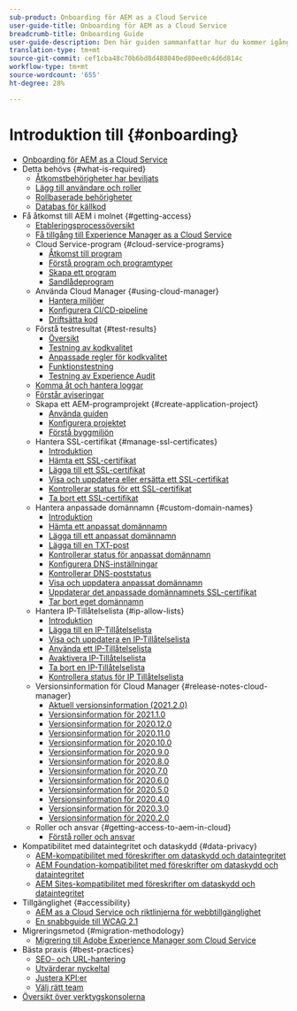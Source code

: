 ```yaml
---
sub-product: Onboarding för AEM as a Cloud Service
user-guide-title: Onboarding för AEM as a Cloud Service
breadcrumb-title: Onboarding Guide
user-guide-description: Den här guiden sammanfattar hur du kommer igång med Experience Manager as a Cloud Service, bland annat hur du kommer åt det och viktig dataskyddsinformation.
translation-type: tm+mt
source-git-commit: cef1cba48c70b6bd8d488040ed80ee0c4d6d814c
workflow-type: tm+mt
source-wordcount: '655'
ht-degree: 28%

---
```



# Introduktion till {#onboarding}

+ [Onboarding för AEM as a Cloud Service](/help/onboarding/home.md)
+ Detta behövs {#what-is-required}
   + [Åtkomstbehörigheter har beviljats](what-is-required/access-rights-granted.md)
   + [Lägg till användare och roller](what-is-required/add-users-roles.md)
   + [Rollbaserade behörigheter](what-is-required/role-based-permissions.md)
   + [Databas för källkod](what-is-required/source-code-repository.md)
+ Få åtkomst till AEM i molnet {#getting-access}
   + [Etableringsprocessöversikt](getting-access-to-aem-in-cloud/provisioning-process-overview.md)
   + [Få tillgång till Experience Manager as a Cloud Service](getting-access-to-aem-in-cloud/navigation.md)
   + Cloud Service-program {#cloud-service-programs}
      + [Åtkomst till program](getting-access-to-aem-in-cloud/first-time-login.md)
      + [Förstå program och programtyper](getting-access-to-aem-in-cloud/understand-program-types.md)
      + [Skapa ett program](getting-access-to-aem-in-cloud/creating-a-program.md)
      + [Sandlådeprogram](getting-access-to-aem-in-cloud/sandbox-programs.md)
   + Använda Cloud Manager {#using-cloud-manager}
      + [Hantera miljöer](https://experienceleague.adobe.com/docs/experience-manager-cloud-service/implementing/using-cloud-manager/manage-environments.html)
      + [Konfigurera CI/CD-pipeline](https://experienceleague.adobe.com/docs/experience-manager-cloud-service/implementing/using-cloud-manager/configure-pipeline.html)
      + [Driftsätta kod](https://experienceleague.adobe.com/docs/experience-manager-cloud-service/implementing/using-cloud-manager/deploy-code.html)
   + Förstå testresultat {#test-results}
      + [Översikt](https://experienceleague.adobe.com/docs/experience-manager-cloud-service/implementing/using-cloud-manager/test-results/overview-test-results.html)
      + [Testning av kodkvalitet](https://experienceleague.adobe.com/docs/experience-manager-cloud-service/implementing/using-cloud-manager/test-results/code-quality-testing.html)
      + [Anpassade regler för kodkvalitet](https://experienceleague.adobe.com/docs/experience-manager-cloud-service/implementing/using-cloud-manager/test-results/custom-code-quality-rules.html)
      + [Funktionstestning](https://experienceleague.adobe.com/docs/experience-manager-cloud-service/implementing/using-cloud-manager/test-results/functional-testing.html)
      + [Testning av Experience Audit](https://experienceleague.adobe.com/docs/experience-manager-cloud-service/implementing/using-cloud-manager/test-results/experience-audit-testing.html)
   + [Komma åt och hantera loggar](https://experienceleague.adobe.com/docs/experience-manager-cloud-service/implementing/using-cloud-manager/manage-logs.html)
   + [Förstår aviseringar](https://experienceleague.adobe.com/docs/experience-manager-cloud-service/implementing/using-cloud-manager/notifications.html)
   + Skapa ett AEM-programprojekt {#create-application-project}
      + [Använda guiden](getting-access-to-aem-in-cloud/using-the-wizard.md)
      + [Konfigurera projektet](getting-access-to-aem-in-cloud/setting-up-project.md)
      + [Förstå byggmiljön](getting-access-to-aem-in-cloud/build-environment-details.md)
   + Hantera SSL-certifikat {#manage-ssl-certificates}
      + [Introduktion](https://experienceleague.adobe.com/docs/experience-manager-cloud-service/implementing/using-cloud-manager/manage-ssl-certificates/introduction.html)
      + [Hämta ett SSL-certifikat](https://experienceleague.adobe.com/docs/experience-manager-cloud-service/implementing/using-cloud-manager/manage-ssl-certificates/get-ssl-certificate.html)
      + [Lägga till ett SSL-certifikat](https://experienceleague.adobe.com/docs/experience-manager-cloud-service/implementing/using-cloud-manager/manage-ssl-certificates/add-ssl-certificate.html)
      + [Visa och uppdatera eller ersätta ett SSL-certifikat](https://experienceleague.adobe.com/docs/experience-manager-cloud-service/implementing/using-cloud-manager/manage-ssl-certificates/view-update-replace-ssl-certificate.html)
      + [Kontrollerar status för ett SSL-certifikat](https://experienceleague.adobe.com/docs/experience-manager-cloud-service/implementing/using-cloud-manager/manage-ssl-certificates/check-status-ssl-certificate.html)
      + [Ta bort ett SSL-certifikat](https://experienceleague.adobe.com/docs/experience-manager-cloud-service/implementing/using-cloud-manager/manage-ssl-certificates/delete-ssl-certificate.html)
   + Hantera anpassade domännamn {#custom-domain-names}
      + [Introduktion](https://experienceleague.adobe.com/docs/experience-manager-cloud-service/implementing/using-cloud-manager/custom-domain-names/introduction.html)
      + [Hämta ett anpassat domännamn](https://experienceleague.adobe.com/docs/experience-manager-cloud-service/implementing/using-cloud-manager/custom-domain-names/get-custom-domain-name.html)
      + [Lägga till ett anpassat domännamn](https://experienceleague.adobe.com/docs/experience-manager-cloud-service/implementing/using-cloud-manager/custom-domain-names/add-custom-domain-name.html)
      + [Lägga till en TXT-post](https://experienceleague.adobe.com/docs/experience-manager-cloud-service/implementing/using-cloud-manager/custom-domain-names/add-text-record.html)
      + [Kontrollerar status för anpassat domännamn](https://experienceleague.adobe.com/docs/experience-manager-cloud-service/implementing/using-cloud-manager/custom-domain-names/check-domain-name-status.html)
      + [Konfigurera DNS-inställningar](https://experienceleague.adobe.com/docs/experience-manager-cloud-service/implementing/using-cloud-manager/custom-domain-names/configure-dns-settings.html)
      + [Kontrollerar DNS-poststatus](https://experienceleague.adobe.com/docs/experience-manager-cloud-service/implementing/using-cloud-manager/custom-domain-names/check-dns-record-status.html)
      + [Visa och uppdatera anpassat domännamn](https://experienceleague.adobe.com/docs/experience-manager-cloud-service/implementing/using-cloud-manager/custom-domain-names/view-update-replace-custom-domain-name.html)
      + [Uppdaterar det anpassade domännamnets SSL-certifikat](https://experienceleague.adobe.com/docs/experience-manager-cloud-service/implementing/using-cloud-manager/custom-domain-names/update-cdn-ssl-certificate.html)
      + [Tar bort eget domännamn](https://experienceleague.adobe.com/docs/experience-manager-cloud-service/implementing/using-cloud-manager/custom-domain-names/delete-custom-domain-name.html)
   + Hantera IP-Tillåtelselista {#ip-allow-lists}
      + [Introduktion](https://experienceleague.adobe.com/docs/experience-manager-cloud-service/implementing/using-cloud-manager/ip-allow-lists/introduction.html)
      + [Lägga till en IP-Tillåtelselista](https://experienceleague.adobe.com/docs/experience-manager-cloud-service/implementing/using-cloud-manager/ip-allow-lists/add-ip-allow-lists.html)
      + [Visa och uppdatera en IP-Tillåtelselista](https://experienceleague.adobe.com/docs/experience-manager-cloud-service/implementing/using-cloud-manager/ip-allow-lists/view-update-ip-allow-list.html)
      + [Använda ett IP-Tillåtelselista](https://experienceleague.adobe.com/docs/experience-manager-cloud-service/implementing/using-cloud-manager/ip-allow-lists/apply-allow-list.html)
      + [Avaktivera IP-Tillåtelselista](https://experienceleague.adobe.com/docs/experience-manager-cloud-service/implementing/using-cloud-manager/ip-allow-lists/unapply-ip-allow-list.html)
      + [Ta bort en IP-Tillåtelselista](https://experienceleague.adobe.com/docs/experience-manager-cloud-service/implementing/using-cloud-manager/ip-allow-lists/delete-ip-allow-list.html)
      + [Kontrollera status för IP Tillåtelselista](https://experienceleague.adobe.com/docs/experience-manager-cloud-service/implementing/using-cloud-manager/ip-allow-lists/check-ip-allow-list-status.html)
   + Versionsinformation för Cloud Manager {#release-notes-cloud-manager}
      + [Aktuell versionsinformation (2021.2.0)](/help/onboarding/release-notes-cloud-manager/release-notes-cm-current.md)
      + [Versionsinformation för 2021.1.0](/help/onboarding/release-notes-cloud-manager/release-notes-cm-2021-1-0.md)
      + [Versionsinformation för 2020.12.0](/help/onboarding/release-notes-cloud-manager/release-notes-cm-2020-12-0.md)
      + [Versionsinformation för 2020.11.0](/help/onboarding/release-notes-cloud-manager/release-notes-cm-2020-11-0.md)
      + [Versionsinformation för 2020.10.0](/help/onboarding/release-notes-cloud-manager/release-notes-cm-2020-10-0.md)
      + [Versionsinformation för 2020.9.0](/help/onboarding/release-notes-cloud-manager/release-notes-cm-2020-9-0.md)
      + [Versionsinformation för 2020.8.0](/help/onboarding/release-notes-cloud-manager/release-notes-cm-2020-8-0.md)
      + [Versionsinformation för 2020.7.0](/help/onboarding/release-notes-cloud-manager/release-notes-cm-2020-7-0.md)
      + [Versionsinformation för 2020.6.0](/help/onboarding/release-notes-cloud-manager/release-notes-cm-2020-6-0.md)
      + [Versionsinformation för 2020.5.0](/help/onboarding/release-notes-cloud-manager/release-notes-cm-2020-5-0.md)
      + [Versionsinformation för 2020.4.0](/help/onboarding/release-notes-cloud-manager/release-notes-cm-2020-4-0.md)
      + [Versionsinformation för 2020.3.0](/help/onboarding/release-notes-cloud-manager/release-notes-cm-2020-3-0.md)
      + [Versionsinformation för 2020.2.0](/help/onboarding/release-notes-cloud-manager/release-notes-cm-2020-2-0.md)
   + Roller och ansvar {#getting-access-to-aem-in-cloud}
      + [Förstå roller och ansvar](getting-access-to-aem-in-cloud/roles-responsibilities.md)
+ Kompatibilitet med dataintegritet och dataskydd {#data-privacy}
   + [AEM-kompatibilitet med föreskrifter om dataskydd och dataintegritet](data-privacy-and-protection-readiness/aem-readiness.md)
   + [AEM Foundation-kompatibilitet med föreskrifter om dataskydd och dataintegritet](data-privacy-and-protection-readiness/foundation-readiness.md)
   + [AEM Sites-kompatibilitet med föreskrifter om dataskydd och dataintegritet](data-privacy-and-protection-readiness/sites-readiness.md)
+ Tillgänglighet {#accessibility}
   + [AEM as a Cloud Service och riktlinjerna för webbtillgänglighet](accessibility/web-accessibility.md)
   + [En snabbguide till WCAG 2.1](accessibility/quick-guide-wcag.md)
+ Migreringsmetod {#migration-methodology}
   + [Migrering till Adobe Experience Manager som Cloud Service](migration-methodology/getting-started.md)
+ Bästa praxis {#best-practices}
   + [SEO- och URL-hantering](best-practices/seo-and-url-management.md)
   + [Utvärderar nyckeltal](best-practices/assessing-kpis.md)
   + [Justera KPI:er](best-practices/aligning-kpis.md)
   + [Välj rätt team](best-practices/choose-right-team.md)
+ [Översikt över verktygskonsolerna](tools-consoles.md)
